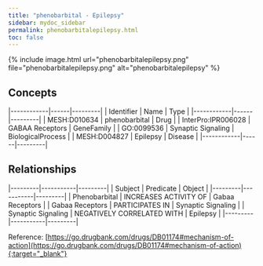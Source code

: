 ```yaml
---
title: "phenobarbital - Epilepsy"
sidebar: mydoc_sidebar
permalink: phenobarbitalepilepsy.html
toc: false 
---
```


{% include image.html url="phenobarbitalepilepsy.png" file="phenobarbitalepilepsy.png" alt="phenobarbitalepilepsy" %}

## Concepts

|------------|------|---------|
| Identifier | Name | Type    |
|------------|------|---------|
| MESH:D010634 | phenobarbital | Drug |
| InterPro:IPR006028 | GABAA Receptors | GeneFamily |
| GO:0099536 | Synaptic Signaling | BiologicalProcess |
| MESH:D004827 | Epilepsy | Disease |
|------------|------|---------|

## Relationships

|---------|-----------|---------|
| Subject | Predicate | Object  |
|---------|-----------|---------|
| Phenobarbital | INCREASES ACTIVITY OF | Gabaa Receptors |
| Gabaa Receptors | PARTICIPATES IN | Synaptic Signaling |
| Synaptic Signaling | NEGATIVELY CORRELATED WITH | Epilepsy |
|---------|-----------|---------|

Reference: [https://go.drugbank.com/drugs/DB01174#mechanism-of-action](https://go.drugbank.com/drugs/DB01174#mechanism-of-action){:target="_blank"}
